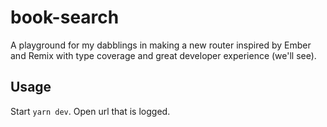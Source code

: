 # book-search

A playground for my dabblings in making a new router inspired by Ember and Remix with type coverage and great developer experience (we'll see).

## Usage

Start `yarn dev`. Open url that is logged.
